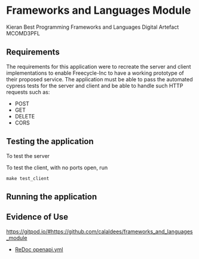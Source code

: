 # Frameworks and Languages Module
Kieran Best
Programming Frameworks and Languages
Digital Artefact
MCOMD3PFL


## Requirements
The requirements for this application were to recreate the server and client implementations to enable Freecycle-Inc to have a working prototype of their proposed service. The application must be able to pass the automated cypress tests for the server and client and be able to handle such HTTP requests such as: 
- POST
- GET
- DELETE
- CORS

## Testing the application
To test the server 



To test the client, with no ports open, run

```make test_client```

## Running the application


## Evidence of Use


https://gitpod.io/#https://github.com/calaldees/frameworks_and_languages_module

* [ReDoc openapi.yml](https://redocly.github.io/redoc/?url=https://raw.githubusercontent.com/calaldees/frameworks_and_languages_module/main/openapi.yml)

